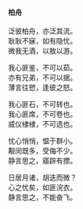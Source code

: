 #### 柏舟

泛彼柏舟，亦泛其流。  
耿耿不寐，如有隐忧。  
微我无酒，以敖以游。

我心匪鉴，不可以茹。  
亦有兄弟，不可以据。  
薄言往愬，逢彼之怒。

我心匪石，不可转也。  
我心匪席，不可卷也。  
威仪棣棣，不可选也。

忧心悄悄，愠于群小。  
觏闵既多，受侮不少。  
静言思之，寤辟有摽。

日居月诸，胡迭而微？  
心之忧矣，如匪浣衣。  
静言思之，不能奋飞。